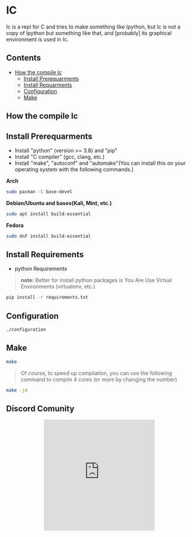 # IC

Ic is a repl for C and tries to make something like Ipython, but Ic is not a copy of Ipython but something like that, and [probably] its graphical environment is used in Ic.

Contents
--------

* [How the compile Ic](#How-the-compile-Ic)
    - [Install Prerequarments](#Install-Prerequarments)
    - [Install Requarments](#Install-Requarments)
    - [Configuration](#Configuration)
    - [Make](#Make)

How the compile Ic
--------

Install Prerequarments
--------

* Install "python" (version >= 3.8) and "pip"
* Install "C compiler" (gcc, clang, etc.)
* Install "make", "autoconf" and "automake"(You can install this on your operating system with the following commands.)

**Arch**

```sh
sudo pacman -S base-devel
```

**Debian/Ubuntu and bases(Kali, Mint, etc.)**

```sh
sudo apt install build-essential
```

**Fedora**

```sh
sudo dnf install build-essential
```

Install Requirements
--------

* python Requirements

> __**note:**__ Better for install python packages is You Are Use Virtual Environments  (virtualenv, etc.)

```sh
pip install -r requirements.txt
```

Configuration
--------

```sh
./configuration
```

Make
--------

```sh
make
```

> Of course, to speed up compilation, you can use the following command to compile 4 cores (or more by changing the number)

```sh
make -j4
```

Discord Comunity
------

<center>
<iframe src="https://discord.com/widget?id=881535801807224862&theme=dark" width="300" height="300" allowtransparency="true" frameborder="0" sandbox="allow-popups allow-popups-to-escape-sandbox allow-same-origin allow-scripts"></iframe>
</center>
